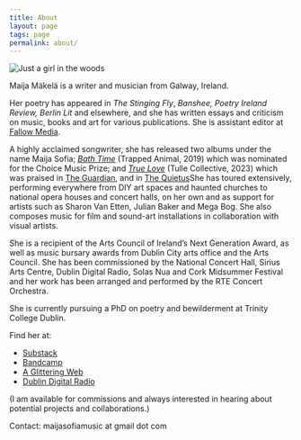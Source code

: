 ```yaml
---
title: About
layout: page
tags: page
permalink: about/
---
```

![Just a girl in the woods](/static/img/maija.jpeg "Maija Mäkelä")

Maija Mäkelä is a writer and musician from Galway, Ireland.

Her poetry has appeared in *The Stinging Fly*, *Banshee, Poetry Ireland Review, Berlin Lit* and elsewhere, and she has written essays and criticism on music, books and art for various publications. She is assistant editor at [Fallow Media](https://fallowmedia.com/). 

A highly acclaimed songwriter, she has released two albums under the name Maija Sofia; *[Bath Time](https://maijasofia.bandcamp.com/album/bath-time)* (Trapped Animal, 2019) which was nominated for the Choice Music Prize; and *[True Love](https://maijasofia.bandcamp.com/album/true-love)* (Tulle Collective, 2023) which was praised [](https://www.theguardian.com/culture/2023/dec/20/the-best-european-culture-of-2023)in [The Guardian](https://www.theguardian.com/culture/2023/dec/20/the-best-european-culture-of-2023), and in [The Quietus](https://thequietus.com/articles/33317-maija-sofia-true-love-review)She has toured extensively, performing everywhere from DIY art spaces and haunted churches to national opera houses and concert halls, on her own and as support for artists such as Sharon Van Etten, Julian Baker and Mega Bog. She also composes music for film and sound-art installations in collaboration with visual artists. 

She is a recipient of the Arts Council of Ireland’s Next Generation Award, as well as music bursary awards from Dublin City arts office and the Arts Council. She has been commissioned by the National Concert Hall, Sirius Arts Centre, Dublin Digital Radio, Solas Nua and Cork Midsummer Festival and her work has been arranged and performed by the RTE Concert Orchestra. 

She is currently pursuing a PhD on poetry and bewilderment at Trinity College Dublin.

Find her at:

* [Substack](https://mystes.substack.com/)
* [Bandcamp](https://maijasofia.bandcamp.com/)
* [A﻿ Glittering Web](https://www.are.na/maija-sofia/a-glittering-web)
* [Dublin Digital Radio](https://listen.dublindigitalradio.com/resident/invocations)

(I am available for commissions and always interested in hearing about potential projects and collaborations.)

C﻿ontact: maijasofiamusic at gmail dot com